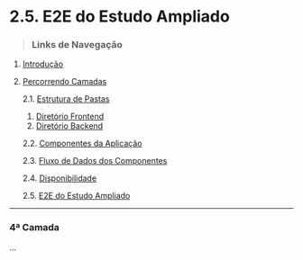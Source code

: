 # 2.5. E2E do Estudo Ampliado
> ### Links de Navegação

1. [Introdução](https://github.com/Sancruz-dev/estudo-ampliado#1-introdução)

2. [Percorrendo Camadas](https://github.com/Sancruz-dev/estudo-ampliado#2-percorrendo-camadas)

   2.1. [Estrutura de Pastas](/camadas/i-estrutura-de-pastas#21-estrutura-de-pastas)
      1. [Diretório Frontend](/camadas/i-estrutura-de-pastas#-diretório-frontend)
      2. [Diretório Backend](/camadas/i-estrutura-de-pastas#-diretório-backend)

   2.2. [Componentes da Aplicação](/camadas/ii-componentes-da-aplicacao#22-componentes-da-aplicacao)

   2.3. [Fluxo de Dados dos Componentes](/camadas/iii-fluxo-de-dados-dos-componentes#23-fluxo-de-dados-dos-componentes)

   2.4. [Disponibilidade](/camadas/iv-disponibilidade#24-disponibilidade)

   2.5. [E2E do Estudo Ampliado](#) 
***

### **4ª Camada**

...